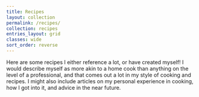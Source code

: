 ```yaml
---
title: Recipes
layout: collection
permalink: /recipes/
collection: recipes
entries_layout: grid
classes: wide
sort_order: reverse
---
```


Here are some recipes I either reference a lot, or have created myself! I would describe myself as more akin to a home cook than anything on the level of a professional, and that comes out a lot in my style of cooking and recipes. I might also include articles on my personal experience in cooking, how I got into it, and advice in the near future.
